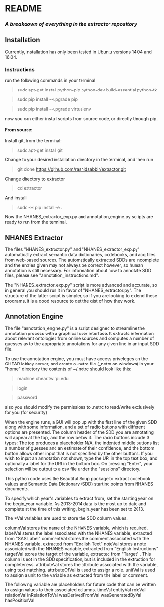 # README
 
### *A breakdown of everything in the extractor repository*

## Installation
Currently, installation has only been tested in Ubuntu versions 14.04 and 16.04.

### Instructions

run the following commands in your terminal
> sudo apt-get install python-pip python-dev build-essential python-tk

> sudo pip install --upgrade pip 

> sudo pip install --upgrade virtualenv

now you can either install scripts from source code, or directly through pip.

#### From source:
Install git, from the terminal:
> sudo apt-get install git

Change to your desired installation directory in the terminal, and then run
> git clone https://github.com/rashidsabbir/extractor.git

Change directory to extractor
> cd extractor

And install
> sudo -H pip install -e .

Now the NHANES\_extractor\_exp.py and annotation\_engine.py scripts are ready to run from the terminal.


## NHANES Extractor
The files "NHANES\_extractor.py" and "NHANES\_extractor\_exp.py" automatically extract semantic data dictionaries, codebooks, and acq files from web-based sources.  The automatically extracted SDDs are incomplete and the entries given may not always be correct however, so human annotation is still necessary.  For information about how to annotate SDD files, please see "annotation\_instructions.md".

The "NHANES\_extractor\_exp.py" script is more advanced and accurate, so in general you should run it in favor of "NHANES\_extractor.py".  The structure of the latter script is simpler, so if you are looking to extend these programs, it is a good resource to get the gist of how they work.

## Annotation Engine
The file "annotation\_engine.py" is a script designed to streamline the annotation process with a graphical user interface.  It extracts information about relevant ontologies from online sources and computes a number of guesses as to the appropriate annotations for any given line in an input SDD file.

To use the annotation engine, you must have access priveleges on the CHEAR labkey server, and create a .netrc file (_netrc on windows) in your "home" directory
the contents of ~/.netrc should look like this:
> machine chear.tw.rpi.edu

> login <your email address>

> password <your password>

also you should modify the permissions to .netrc to read/write exclusively for you (for security)

When the engine runs, a GUI will pop up with the first line of the given SDD along with some information, and a set of radio buttons with different options are presented.  The column header of the SDD you are annotating will appear at the top, and the row below it.  The radio buttons include 3 types:
The top produces a placeholder N/A, the indented middle buttons list a number of guesses and an estimate of their confidence, and the bottom button allows other input that is not specified by the other buttons.  If you wish to input an annotation not shown, type the URI in the top text box, and optionally a label for the URI in the bottom box.  On pressing "Enter", your selection will be output to a csv file under the "sessions" directory.




This python code uses the Beautiful Soup package to extract codebook values and Semantic Data Dictionary (SDD) starting points from NHANES documents.

To specify which year's variables to extract from, set the starting year on the begin_year variable. As 2013-2014 data is the most up to date and complete at the time of this writing, begin_year has been set to 2013.

The *Val variables are used to store the SDD column values.

columnVal stores the name of the NHANES variable, which is required.
labelVal stores the label associated with the NHANES variable, extracted from "SAS Label"
commentVal stores the comment associated with the NHANES variable, extracted from "English Text"
noteVal stores a note associated with the NHANES variable, extracted from "English Instructions"
targetVal stores the target of the variable, extracted from "Target" . This column is not in the SDD specification, but is included in the extraction for completeness.
attributeVal stores the attribute associated with the variable, using text matching.
attributeOfVal is used to assign a role.
unitVal is used to assign a unit to the variable as extracted from the label or comment.

The following variable are placeholders for future code that can be written to assign values to their associated columns.
timeVal
entityVal 
roleVal
relationVal
inRelationToVal
wasDerivedFromVal
wasGeneratedByVal
hasPositionVal
